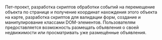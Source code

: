 Пет-проект, разработка скриптов обработки событий на перемещение объекта по странице и получение координат нахождения этого объекта на карте, разработка скриптов для валидации форм, создание и манипулирование классами DOM-элементов. Пользователям предоставляется возможность размещать объявления о своей недвижимости или просматривать уже размещённые объявления.
